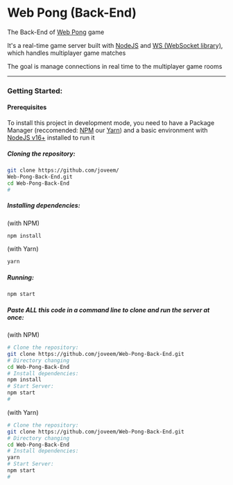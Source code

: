 # Web Pong (Back-End)

The Back-End of [Web Pong](https://github.com/joveem/Web-Pong) game

It's a real-time game server built with [NodeJS](https://nodejs.org) and [WS (WebSocket library)](https://www.npmjs.com/package/ws), which handles multiplayer game matches


The goal is manage connections in real time to the multiplayer game rooms

---

### Getting Started:

#### Prerequisites

To install this project in development mode, you need to have a Package Manager (reccomended: [NPM](https://www.npmjs.com/get-npm) our [Yarn](https://classic.yarnpkg.com/en/docs/install)) and a basic environment with [NodeJS v16+](https://nodejs.org/en/download/) installed to run it

##### Cloning the repository:

``` sh
git clone https://github.com/joveem/
Web-Pong-Back-End.git
cd Web-Pong-Back-End
#
```

##### Installing dependencies:

(with NPM)

``` sh
npm install
```
(with Yarn)

``` sh
yarn
```

##### Running:

``` sh
npm start
```


##### Paste ALL this code in a command line to clone and run the server at once:

(with NPM)

``` sh
# Clone the repository:
git clone https://github.com/joveem/Web-Pong-Back-End.git
# Directory changing
cd Web-Pong-Back-End
# Install dependencies:
npm install
# Start Server:
npm start
#
```

(with Yarn)

``` sh
# Clone the repository:
git clone https://github.com/joveem/Web-Pong-Back-End.git
# Directory changing
cd Web-Pong-Back-End
# Install dependencies:
yarn
# Start Server:
npm start
#
```
